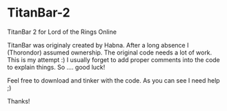 # TitanBar-2
TitanBar 2 for Lord of the Rings Online

TitanBar was originaly created by Habna. After a long absence I (Thorondor) assumed ownership.
The original code needs a lot of work. This is my attempt :) 
I usually forget to add proper comments into the code to explain things. So .... good luck!


Feel free to download and tinker with the code. As you can see I need help ;)

Thanks!
